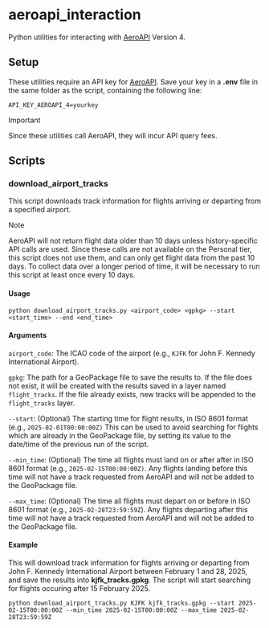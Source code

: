 # aeroapi_interaction

Python utilities for interacting with [AeroAPI](https://www.flightaware.com/commercial/aeroapi/) Version 4.

## Setup

These utilities require an API key for [AeroAPI](https://www.flightaware.com/commercial/aeroapi/). Save your key in a **.env** file in the same folder as the script, containing the following line:

`API_KEY_AEROAPI_4=yourkey`

> [!IMPORTANT]  
> Since these utilities call AeroAPI, they will incur API query fees.

## Scripts

### download_airport_tracks

This script downloads track information for flights arriving or departing from a specified airport.

> [!NOTE]
> AeroAPI will not return flight data older than 10 days unless history-specific API calls are used. Since these calls are not available on the Personal tier, this script does not use them, and can only get flight data from the past 10 days. To collect data over a longer period of time, it will be necessary to run this script at least once every 10 days.

#### Usage

`python download_airport_tracks.py <airport_code> <gpkg> --start <start_time> --end <end_time>`

#### Arguments

`airport_code`: The ICAO code of the airport (e.g., `KJFK` for John F. Kennedy International Airport).

`gpkg`: The path for a GeoPackage file to save the results to. If the file does not exist, it will be created with the results saved in a layer named `flight_tracks`. If the file already exists, new tracks will be appended to the `flight_tracks` layer.

`--start`: (Optional) The starting time for flight results, in ISO 8601 format (e.g., `2025-02-01T00:00:00Z)` This can be used to avoid searching for flights which are already in the GeoPackage file, by setting its value to the date/time of the previous run of the script.

`--min_time`: (Optional) The time all flights must land on or after after in ISO 8601 format (e.g., `2025-02-15T00:00:00Z)`. Any flights landing before this time will not have a track requested from AeroAPI and will not be added to the GeoPackage file.

`--max_time`: (Optional) The time all flights must depart on or before in ISO 8601 format (e.g., `2025-02-28T23:59:59Z`). Any flights departing after this time will not have a track requested from AeroAPI and will not be added to the GeoPackage file.

#### Example
This will download track information for flights arriving or departing from John F. Kennedy International Airport between February 1 and 28, 2025, and save the results into **kjfk_tracks.gpkg**. The script will start searching for flights occuring after 15 February 2025.

`python download_airport_tracks.py KJFK kjfk_tracks.gpkg --start 2025-02-15T00:00:00Z --min_time 2025-02-15T00:00:00Z --max_time 2025-02-28T23:59:59Z`